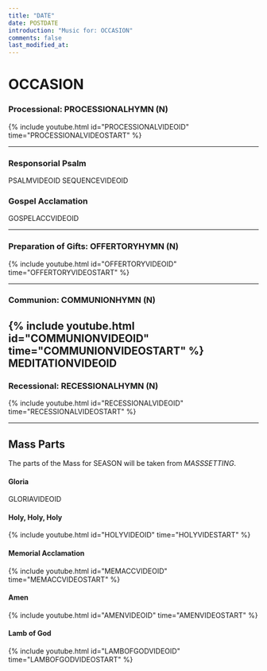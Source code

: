 ```yaml
---
title: "DATE"
date: POSTDATE
introduction: "Music for: OCCASION"
comments: false
last_modified_at: 
---
```


# OCCASION

### Processional: PROCESSIONALHYMN (N)

{% include youtube.html id="PROCESSIONALVIDEOID" time="PROCESSIONALVIDEOSTART" %} <br>

---

### Responsorial Psalm

PSALMVIDEOID
SEQUENCEVIDEOID
### Gospel Acclamation

GOSPELACCVIDEOID

---

### Preparation of Gifts: OFFERTORYHYMN (N)

{% include youtube.html id="OFFERTORYVIDEOID" time="OFFERTORYVIDEOSTART" %} <br>

---

### Communion: COMMUNIONHYMN (N)

{% include youtube.html id="COMMUNIONVIDEOID" time="COMMUNIONVIDEOSTART" %} <br>
MEDITATIONVIDEOID
---

### Recessional: RECESSIONALHYMN (N)

{% include youtube.html id="RECESSIONALVIDEOID" time="RECESSIONALVIDEOSTART" %} <br>

---

## Mass Parts

The parts of the Mass for SEASON will be taken from *MASSSETTING*.

#### Gloria

GLORIAVIDEOID


#### Holy, Holy, Holy

{% include youtube.html id="HOLYVIDEOID" time="HOLYVIDESTART" %} <br>


#### Memorial Acclamation

{% include youtube.html id="MEMACCVIDEOID" time="MEMACCVIDEOSTART" %} <br>


#### Amen

{% include youtube.html id="AMENVIDEOID" time="AMENVIDEOSTART" %} <br>


#### Lamb of God

{% include youtube.html id="LAMBOFGODVIDEOID" time="LAMBOFGODVIDEOSTART" %}